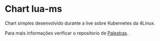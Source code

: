 # Chart lua-ms

Chart simples desenvolvido durante a live sobre Kubernetes da 4Linux.

Para mais informações verificar o reposítorio de [Palestras](https://github.com/bryanasdev000/Palestras).
